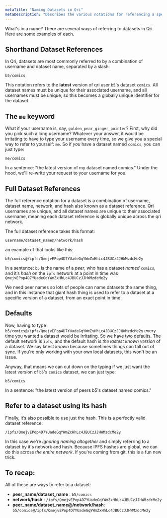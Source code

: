 ```yaml
---
metaTitle: "Naming Datasets in Qri"
metaDescription: "Describes the various notations for referencing a specific dataset on the Qri network."
---
```


What's in a name?  There are several ways of referring to datasets in Qri.  Here are some examples of each.

## Shorthand Dataset References

In Qri, datasets are most commonly referred to by a combination of username and dataset name, separated by a slash:

    b5/comics

This notation refers to the __latest__ version of qri user `b5`'s dataset `comics`.  All dataset names must be unique for their associated username, and all usernames must be unique, so this becomes a globally unique identifier for the dataset.

## The `me` keyword

What if your username is, say, `golden_pear_ginger_pointer`? First, why did you pick such a long username? Whatever your answer, it would be irritating to have to type your username every time, so we give you a special way to refer to yourself: `me`. So if _you_ have a dataset named `comics`, you can just type:

    me/comics

In a sentence: "the latest version of my dataset named comics." Under the hood, we'll re-write your request to your username for you.

## Full Dataset References

The full reference notation for a dataset is a combination of username, dataset name, network, and hash also known as a dataset reference.  Qri usernames are unique, and all dataset names are unique to their associated username, meaning each dataset reference is globally unique across the qri network.  

The full dataset reference takes this format:

    username/dataset_name@/network/hash

an example of that looks like this:

    b5/comics@/ipfs/QmejvEPop4D7YUadeGqYWmZxHhLc4JBUCzJJHWMzdcMe2y

In a sentence:
`b5` is the name of a *peer*, who has a dataset *named*  `comics`, and it’s *hash* on the `ipfs` network at a point in time was `QmejvEPop4D7YUadeGqYWmZxHhLc4JBUCzJJHWMzdcMe2y`

We need peer names so lots of people can name datasets the same thing, and in this instance that giant hash thing is used to refer to a dataset at a specific version of a dataset, from an exact point in time.

## Defaults

Now, having to type `b5/comics@/ipfs/QmejvEPop4D7YUadeGqYWmZxHhLc4JBUCzJJHWMzdcMe2y` every time you wanted a dataset would be irritating. So we have two defaults. The default network is `ipfs`, and the default hash is _the lastest known version_ of a dataset. We say latest _known_ because sometimes things can fall out of sync. If you're only working with your own local datasets, this won't be an issue.

Anyway, that means we can cut down on the typing if we just want the latest version of `b5`'s `comics` dataset, we can just type:
```
b5/comics
```
In a sentence: "the latest version of peers b5's dataset named comics."


## Refer to a dataset using its hash

Finally, it’s also possible to use just the hash. This is a perfectly valid dataset reference:

    /ipfs/QmejvEPop4D7YUadeGqYWmZxHhLc4JBUCzJJHWMzdcMe2y

In this case we're _ignoring naming altogether_ and simply referring to a dataset by it's network and hash. Because IPFS hashes are global, we can do this across _the entire network_. If you're coming from git, this is a fun new trick.


## To recap:

All of these are ways to refer to a dataset:

- **peer_name/dataset_name** :  `b5/comics`
- **network/hash** :  `/ipfs/QmejvEPop4D7YUadeGqYWmZxHhLc4JBUCzJJHWMzdcMe2y`
- **peer_name/dataset_name@/network/hash**:  `b5/comics@/ipfs/QmejvEPop4D7YUadeGqYWmZxHhLc4JBUCzJJHWMzdcMe2y`
